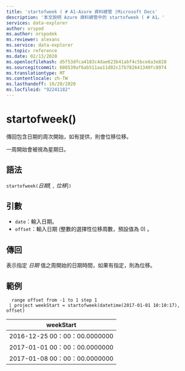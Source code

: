 ```yaml
---
title: 'startofweek ( # A1-Azure 資料總管 |Microsoft Docs'
description: '本文說明 Azure 資料總管中的 startofweek ( # A1。'
services: data-explorer
author: orspod
ms.author: orspodek
ms.reviewer: alexans
ms.service: data-explorer
ms.topic: reference
ms.date: 02/13/2020
ms.openlocfilehash: d5f53dfca4183c4dae623b41abf4c5bce6a3e828
ms.sourcegitcommit: 608539af6ab511aa11d82c17b782641340fc8974
ms.translationtype: MT
ms.contentlocale: zh-TW
ms.lasthandoff: 10/20/2020
ms.locfileid: "92241182"
---
```

# <a name="startofweek"></a>startofweek()

傳回包含日期的周次開始，如有提供，則會位移位移。

一周開始會被視為星期日。

## <a name="syntax"></a>語法

`startofweek(`*日期*[ `,` *位移*]`)`

## <a name="arguments"></a>引數

* `date`：輸入日期。
* `offset`：輸入日期 (整數的選擇性位移周數，預設值為 0) 。

## <a name="returns"></a>傳回

表示指定 *日期* 值之周開始的日期時間，如果有指定，則為位移。

## <a name="example"></a>範例

```kusto
  range offset from -1 to 1 step 1
 | project weekStart = startofweek(datetime(2017-01-01 10:10:17), offset) 
```

|weekStart|
|---|
|2016-12-25 00：00：00.0000000|
|2017-01-01 00：00：00.0000000|
|2017-01-08 00：00：00.0000000|